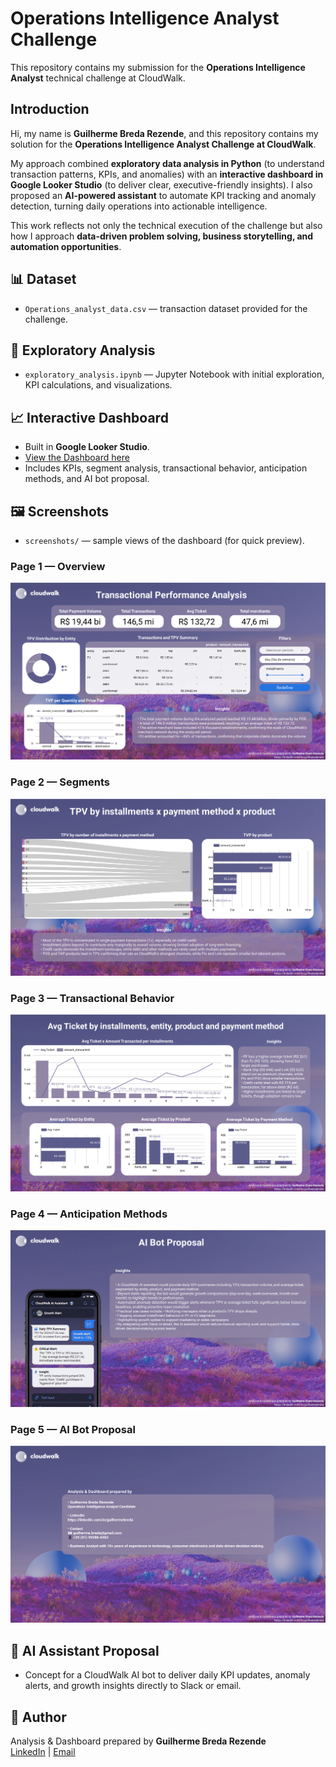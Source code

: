 # Operations Intelligence Analyst Challenge

This repository contains my submission for the **Operations Intelligence Analyst** technical challenge at CloudWalk.

## Introduction

Hi, my name is **Guilherme Breda Rezende**, and this repository contains my solution for the **Operations Intelligence Analyst Challenge at CloudWalk**.  

My approach combined **exploratory data analysis in Python** (to understand transaction patterns, KPIs, and anomalies) with an **interactive dashboard in Google Looker Studio** (to deliver clear, executive-friendly insights). I also proposed an **AI-powered assistant** to automate KPI tracking and anomaly detection, turning daily operations into actionable intelligence.  

This work reflects not only the technical execution of the challenge but also how I approach **data-driven problem solving, business storytelling, and automation opportunities**.

## 📊 Dataset
- `Operations_analyst_data.csv` — transaction dataset provided for the challenge.

## 📓 Exploratory Analysis
- `exploratory_analysis.ipynb` — Jupyter Notebook with initial exploration, KPI calculations, and visualizations.

## 📈 Interactive Dashboard
- Built in **Google Looker Studio**.  
- [View the Dashboard here](https://lookerstudio.google.com/reporting/7324f2fd-ef5b-4bee-a209-89c83a980bcd)  
- Includes KPIs, segment analysis, transactional behavior, anticipation methods, and AI bot proposal.

## 🖼️ Screenshots
- `screenshots/` — sample views of the dashboard (for quick preview).

### Page 1 — Overview
![Page 1 — Overview](screenshots/Ops_Intelligence_Transactions_page1.png)

### Page 2 — Segments
![Page 2 — Segments](screenshots/Ops_Intelligence_Transactions_page2.png)

### Page 3 — Transactional Behavior
![Page 3 — Transactional Behavior](screenshots/Ops_Intelligence_Transactions_page3.png)

### Page 4 — Anticipation Methods
![Page 4 — Anticipation Methods](screenshots/Ops_Intelligence_Transactions_page4.png)

### Page 5 — AI Bot Proposal
![Page 5 — AI Bot Proposal](screenshots/Ops_Intelligence_Transactions_page5.png)

## 🤖 AI Assistant Proposal
- Concept for a CloudWalk AI bot to deliver daily KPI updates, anomaly alerts, and growth insights directly to Slack or email.

## 📌 Author
Analysis & Dashboard prepared by **Guilherme Breda Rezende**  
[LinkedIn](https://www.linkedin.com/in/guilhermebreda) | [Email](mailto:guilherme.breda@gmail.com)
